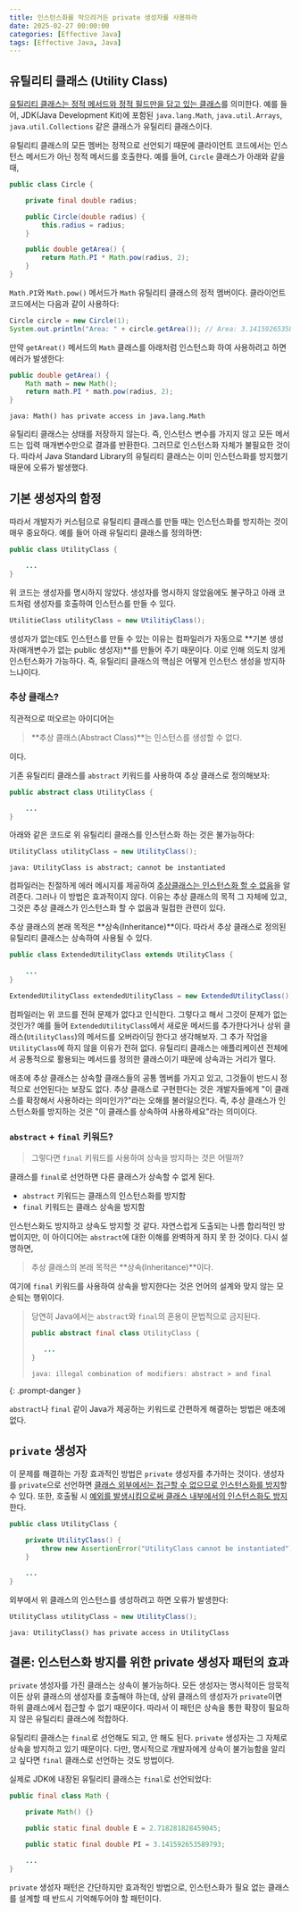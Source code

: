 ```yaml
---
title: 인스턴스화를 막으려거든 private 생성자를 사용하라
date: 2025-02-27 00:00:00
categories: [Effective Java]
tags: [Effective Java, Java]
---
```


## **유틸리티 클래스 (Utility Class)**

<u>유틸리티 클래스는 정적 메서드와 정적 필드만을 담고 있는 클래스</u>를 의미한다.
예를 들어, JDK(Java Development Kit)에 포함된 `java.lang.Math`, `java.util.Arrays`, `java.util.Collections` 같은 클래스가 유틸리티 클래스이다.

유틸리티 클래스의 모든 멤버는 정적으로 선언되기 때문에 클라이언트 코드에서는 인스턴스 메서드가 아닌 정적 메서드를 호출한다.
예를 들어, `Circle` 클래스가 아래와 같을 때,

```java
public class Circle {

    private final double radius;

    public Circle(double radius) {
        this.radius = radius;
    }

    public double getArea() {
        return Math.PI * Math.pow(radius, 2);
    }
}
```
`Math.PI`와 `Math.pow()` 메서드가 `Math` 유틸리티 클래스의 정적 멤버이다.
클라이언트 코드에서는 다음과 같이 사용하다:

```java
Circle circle = new Circle(1);
System.out.println("Area: " + circle.getArea()); // Area: 3.141592653589793
```

만약 `getAreat()` 메서드의 `Math` 클래스를 아래처럼 인스턴스화 하여 사용하려고 하면 에러가 발생한다:

```java
public double getArea() {
    Math math = new Math();
    return math.PI * math.pow(radius, 2);
}
```

```terminal
java: Math() has private access in java.lang.Math
```

유틸리티 클래스는 상태를 저장하지 않는다.
즉, 인스턴스 변수를 가지지 않고 모든 메서드는 입력 매개변수만으로 결과를 반환한다.
그러므로 인스턴스화 자체가 불필요한 것이다.
따라서 Java Standard Library의 유틸리티 클래스는 이미 인스턴스화를 방지했기 때문에 오류가 발생했다.

## **기본 생성자의 함정**

따라서 개발자가 커스텀으로 유틸리티 클래스를 만들 때는 인스턴스화를 방지하는 것이 매우 중요하다.
예를 들어 아래 유틸리티 클래스를 정의하면:

```java
public class UtilityClass {

    ...
}
```

위 코드는 생성자를 명시하지 않았다.
생성자를 명시하지 않았음에도 불구하고 아래 코드처럼 생성자를 호출하여 인스턴스를 만들 수 있다.

```java
UtilitieClass utilityClass = new UtilitiyClass();
```

생성자가 없는데도 인스턴스를 만들 수 있는 이유는 컴파일러가 자동으로 **기본 생성자(매개변수가 없는 public 생성자)**를 만들어 주기 때문이다.
이로 인해 의도치 않게 인스턴스화가 가능하다.
즉, 유틸리티 클래스의 핵심은 어떻게 인스턴스 생성을 방지하느냐이다.

### **추상 클래스?**

직관적으로 떠오르는 아이디어는

> **추상 클래스(Abstract Class)**는 인스턴스를 생성할 수 없다.

이다.

기존 유틸리티 클래스를 `abstract` 키워드를 사용하여 추상 클래스로 정의해보자:

```java
public abstract class UtilityClass {

    ...
}
```

아래와 같은 코드로 위 유틸리티 클래스를 인스턴스화 하는 것은 불가능하다:

```java
UtilityClass utilityClass = new UtilityClass();
```

```terminal
java: UtilityClass is abstract; cannot be instantiated
```

컴파일러는 친절하게 에러 메시지를 제공하여 <u>추상클래스는 인스턴스화 할 수 없음</u>을 알려준다.
그러나 이 방법은 효과적이지 않다.
이유는 추상 클래스의 목적 그 자체에 있고, 그것은 추상 클래스가 인스턴스화 할 수 없음과 밀접한 관련이 있다.

추상 클래스의 본래 목적은 **상속(Inheritance)**이다.
따라서 추상 클래스로 정의된 유틸리티 클래스는 상속하여 사용될 수 있다.

```java
public class ExtendedUtilityClass extends UtilityClass {
    
    ...
}
```

```java
ExtendedUtilityClass extendedUtilityClass = new ExtendedUtilityClass(); // 인스터스 생성 가능
```

컴파일러는 위 코드를 전혀 문제가 없다고 인식한다.
그렇다고 해서 그것이 문제가 없는 것인가?
예를 들어 `ExtendedUtilityClass`에서 새로운 메서드를 추가한다거나 상위 클래스(`UtilityClass`)의 메서드를 오버라이딩 한다고 생각해보자.
그 추가 작업을 `UtilityClass`에 하지 않을 이유가 전혀 없다.
유틸리티 클래스는 애플리케이션 전체에서 공통적으로 활용되는 메서드를 정의한 클래스이기 때문에 상속과는 거리가 멀다.

애초에 추상 클래스는 상속할 클래스들의 공통 멤버를 가지고 있고, 그것들이 반드시 정적으로 선언된다는 보장도 없다.
추상 클래스로 구현한다는 것은 개발자들에게 "이 클래스를 확장해서 사용하라는 의미인가?"라는 오해를 불러일으킨다.
즉, 추상 클래스가 인스턴스화를 방지하는 것은 "이 클래스를 상속하여 사용하세요"라는 의미이다.

### **`abstract` + `final` 키워드?**

> 그렇다면 `final` 키워드를 사용하여 상속을 방지하는 것은 어떨까?

클래스를 `final`로 선언하면 다른 클래스가 상속할 수 없게 된다.

- `abstract` 키워드는 클래스의 인스턴스화를 방지함
- `final` 키워드는 클래스 상속을 방지함

인스턴스화도 방지하고 상속도 방지할 것 같다.
자연스럽게 도출되는 나름 합리적인 방법이지만, 이 아이디어는 `abstract`에 대한 이해를 완벽하게 하지 못 한 것이다.
다시 설명하면,

> 추상 클래스의 본래 목적은 **상속(Inheritance)**이다.

여기에 `final` 키워드를 사용하여 상속을 방지한다는 것은 언어의 설계와 맞지 않는 모순되는 행위이다.

> 당연히 Java에서는 `abstract`와 `final`의 혼용이 문법적으로 금지된다.
>
> ```java
> public abstract final class UtilityClass {
>
>    ...
> }
> ```
>
> ```terminal
> java: illegal combination of modifiers: abstract > and final
> ```
{: .prompt-danger }

`abstract`나 `final` 같이 Java가 제공하는 키워드로 간편하게 해결하는 방법은 애초에 없다.

## **`private` 생성자**

이 문제를 해결하는 가장 효과적인 방법은 `private` 생성자를 추가하는 것이다.
생성자를 `private`으로 선언하면 <u>클래스 외부에서는 접근할 수 없으므로 인스턴스화를 방지</u>할 수 있다.
또한, 호출될 시 <u>예외를 발생시킴으로써 클래스 내부에서의 인스턴스화도 방지</u>한다.

```java
public class UtilityClass {

    private UtilityClass() {
        throw new AssertionError("UtilityClass cannot be instantiated");
    }

    ...
}
```

외부에서 위 클래스의 인스턴스를 생성하려고 하면 오류가 발생한다:

```java
UtilityClass utilityClass = new UtilityClass();
```

```terminal
java: UtilityClass() has private access in UtilityClass
```

## **결론: 인스턴스화 방지를 위한 private 생성자 패턴의 효과**

`private` 생성자를 가진 클래스는 상속이 불가능하다.
모든 생성자는 명시적이든 암묵적이든 상위 클래스의 생성자를 호출해야 하는데, 상위 클래스의 생성자가 `private`이면 하위 클래스에서 접근할 수 없기 때문이다.
따라서 이 패턴은 상속을 통한 확장이 필요하지 않은 유틸리티 클래스에 적합하다.

유틸리티 클래스는 `final`로 선언해도 되고, 안 해도 된다.
`private` 생성자는 그 자체로 상속을 방지하고 있기 때문이다.
다만, 명시적으로 개발자에게 상속이 불가능함을 알리고 싶다면 `final` 클래스로 선언하는 것도 방법이다.

실제로 JDK에 내장된 유틸리티 클래스는 `final`로 선언되었다:

```java
public final class Math {

    private Math() {}

    public static final double E = 2.718281828459045;

    public static final double PI = 3.141592653589793;

    ...
}
```

`private` 생성자 패턴은 간단하지만 효과적인 방법으로, 인스턴스화가 필요 없는 클래스를 설계할 때 반드시 기억해두어야 할 패턴이다.

